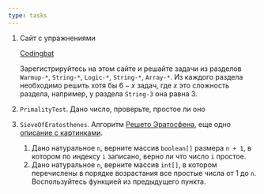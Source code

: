 ```yaml
---
type: tasks
---
```


1. Сайт с упражнениями
   
   [Codingbat](http://codingbat.com)
   
    Зарегистрируйтесь на этом сайте и решайте задачи из разделов
    `Warmup-*`, `String-*`, `Logic-*`, `String-*`, `Array-*`.
    Из каждого раздела необходимо решить хотя бы $6 - x$ задач, где
    $x$ это сложность раздела, например, у раздела `String-3` она равна 3.
1. `PrimalityTest`. Дано число, проверьте, простое ли оно
1. `SieveOfEratosthenes`. Алгоритм [Решето Эратосфена](https://neerc.ifmo.ru/wiki/index.php?title=%D0%A0%D0%B5%D1%88%D0%B5%D1%82%D0%BE_%D0%AD%D1%80%D0%B0%D1%82%D0%BE%D1%81%D1%84%D0%B5%D0%BD%D0%B0), еще одно [описание с картинками](https://ru.wikipedia.org/wiki/%D0%A0%D0%B5%D1%88%D0%B5%D1%82%D0%BE_%D0%AD%D1%80%D0%B0%D1%82%D0%BE%D1%81%D1%84%D0%B5%D0%BD%D0%B0).
    1. Дано натуральное `n`, верните массив `boolean[]` размера `n + 1`, в котором по индексу
    `i` записано, верно ли что число `i` простое.
    1. Дано натуральное `n`, верните массив `int[]`, в котором перечислены в порядке возрастания
    все простые числа от 1 до `n`. Воспользуйтесь функцией из предыдущего пункта.

